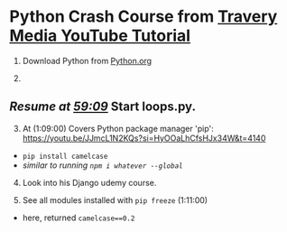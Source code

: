 # Python Crash Course from [Travery Media YouTube Tutorial](https://www.youtube.com/watch?v=JJmcL1N2KQs&t=1111s)

1. Download Python from [Python.org](https://www.python.org/)

2.

## _Resume at [59:09](https://youtu.be/JJmcL1N2KQs?si=8Wzh4dnsltXJ-k22&t=3549)_ Start **loops.py**.

3.  At (1:09:00) Covers Python package manager 'pip': https://youtu.be/JJmcL1N2KQs?si=HyOOaLhCfsHJx34W&t=4140

- `pip install camelcase`
- _similar to running `npm i whatever --global`_

4.  Look into his Django udemy course.

5.  See all modules installed with `pip freeze` (1:11:00)

- here, returned `camelcase==0.2`
